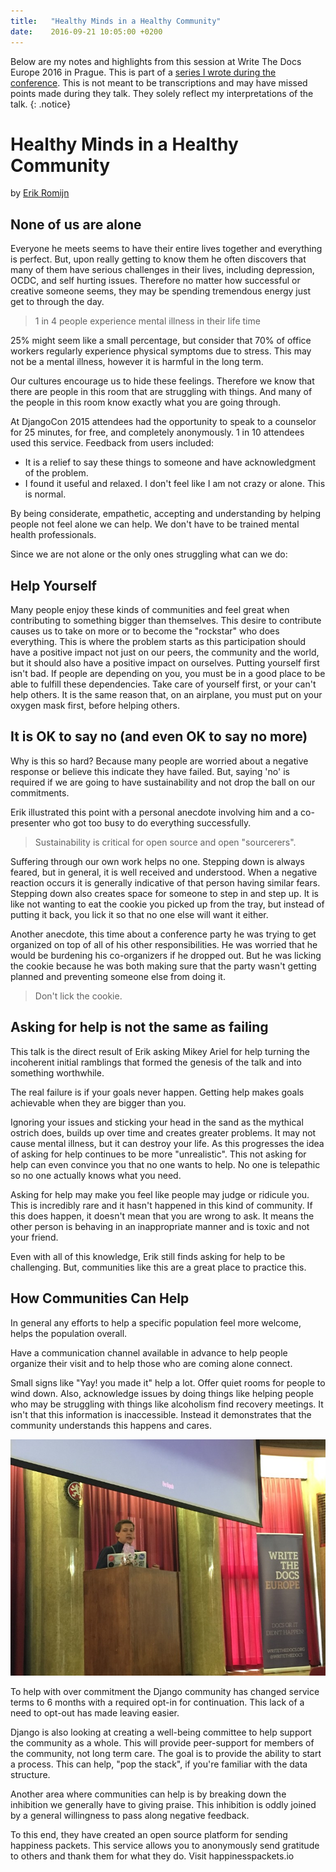```yaml
---
title:   "Healthy Minds in a Healthy Community"
date:    2016-09-21 10:05:00 +0200
---
```


Below are my notes and highlights from this session at Write The Docs
Europe 2016 in Prague.  This is part of a [series I wrote during the
conference](/technology/2016/09/20/wtd.html).  This is not meant to be
transcriptions and may have missed points made during they talk.
They solely reflect my interpretations of the talk.
{: .notice}

# Healthy Minds in a Healthy Community

by [Erik Romijn](https://twitter.com/erikpub)

## None of us are alone

Everyone he meets seems to have their entire lives together and everything
is perfect.  But, upon really getting to know them he often discovers
that many of them have serious challenges in their lives, including
depression, OCDC, and self hurting issues.  Therefore no matter how
successful or creative someone seems, they may be spending tremendous
energy just get to through the day.

> 1 in 4 people experience mental illness in their life time

25% might seem like a small percentage, but consider that 70% of office
workers regularly experience physical symptoms due to stress.  This may
not be a mental illness, however it is harmful in the long term.

Our cultures encourage us to hide these feelings.  Therefore we know that
there are people in this room that are struggling with things.  And many
of the people in this room know exactly what you are going through.

At DjangoCon 2015 attendees had the opportunity to speak to a counselor
for 25 minutes, for free, and completely anonymously.  1 in 10 attendees
used this service.  Feedback from users included:

* It is a relief to say these things to someone and have acknowledgment
   of the problem.
* I found it useful and relaxed. I don't feel like I am not crazy
   or alone.  This is normal.

By being considerate, empathetic, accepting and understanding by helping
people not feel alone we can help. We don't have to be trained mental
health professionals.

Since we are not alone or the only ones struggling what can we do:

## Help Yourself

Many people enjoy these kinds of communities and feel great when
contributing to something bigger than themselves.  This desire to
contribute causes us to take on more or to become the "rockstar" who
does everything.  This is where the problem starts as this participation
should have a positive impact not just on our peers, the community and
the world, but it should also have a positive impact on ourselves.
Putting yourself first isn't bad.  If people are depending on you,
you must be in a good place to be able to fulfill these dependencies.
Take care of yourself first, or your can't help others.  It is the same
reason that, on an airplane, you must put on your oxygen mask first,
before helping others.

## It is OK to say no (and even OK to say no more)

Why is this so hard?  Because many people are worried about a negative
response or believe this indicate they have failed.  But, saying 'no'
is required if we are going to have sustainability and not drop the ball
on our commitments.

Erik illustrated this point with a personal anecdote involving him and
a co-presenter who got too busy to do everything successfully.

> Sustainability is critical for open source and open "sourcerers".

Suffering through our own work helps no one.  Stepping down is always
feared, but in general, it is well received and understood.  When a
negative reaction occurs it is generally indicative of that person having
similar fears.  Stepping down also creates space for someone to step in
and step up.  It is like not wanting to eat the cookie you picked up
from the tray, but instead of putting it back, you lick it so that no
one else will want it either.

Another anecdote, this time about a conference party he was trying to get 
organized on top of all of his other responsibilities.
He was worried that he would be burdening his co-organizers if he
dropped out.  But he was licking the cookie because he was both making
sure that the party wasn't getting planned and preventing someone else
from doing it.

> Don't lick the cookie.

## Asking for help is not the same as failing

This talk is the direct result of Erik asking Mikey Ariel for help
turning the incoherent initial ramblings that formed the genesis of the
talk and into something worthwhile.

The real failure is if your goals never happen.  Getting help makes
goals achievable when they are bigger than you.

Ignoring your issues and sticking your head in the sand as the mythical
ostrich does, builds up over time and creates greater problems.
It may not cause mental illness, but it can destroy your life.  As this
progresses the idea of asking for help continues to be more "unrealistic".
This not asking for help can even convince you that no one wants to help.
No one is telepathic so no one actually knows what you need.

Asking for help may make you feel like people may judge or ridicule you.
This is incredibly rare and it hasn't happened in this kind of community.
If this does happen, it doesn't mean that you are wrong to ask.  It means
the other person is behaving in an inappropriate manner and is toxic
and not your friend.

Even with all of this knowledge, Erik still finds asking for help
to be challenging.  But, communities like this are a great place to
practice this.

## How Communities Can Help

In general any efforts to help a specific population feel more welcome,
helps the population overall.

Have a communication channel available in advance to help people organize
their visit and to help those who are coming alone connect.

Small signs like "Yay! you made it" help a lot.  Offer quiet rooms for
people to wind down.  Also, acknowledge issues by doing things like
helping people who may be struggling with things like alcoholism find
recovery meetings.  It isn't that this information is inaccessible.
Instead it demonstrates that the community understands this happens
and cares.

![](/img/2016/WTD/Erik.jpg)

To help with over commitment the Django community has changed service
terms to 6 months with a required opt-in for continuation.  This lack
of a need to opt-out has made leaving easier.

Django is also looking at creating a well-being committee to help support
the community as a whole.  This will provide peer-support for members of
the community, not long term care. The goal is to provide the ability
to start a process.  This can help, "pop the stack", if you're familiar
with the data structure.

Another area where communities can help is by breaking down the inhibition
we generally have to giving praise.  This inhibition is oddly joined by
a general willingness to pass along negative feedback.

To this end, they have created an open source platform for sending
happiness packets.  This service allows you to anonymously send gratitude
to others and thank them for what they do. Visit happinesspackets.io
